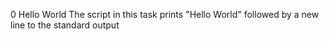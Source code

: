 0 Hello World
The script in this task prints "Hello World" followed
by a new line to the standard output
